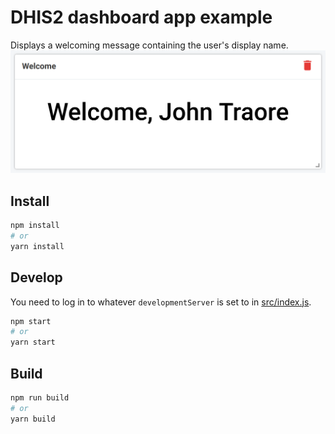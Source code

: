 # DHIS2 dashboard app example
Displays a welcoming message containing the user's display name.
![screenshot](welcome.png)

## Install
```bash
npm install
# or
yarn install
```

## Develop
You need to log in to whatever `developmentServer` is set to in [src/index.js](./src/index.js#L6).
```bash
npm start
# or
yarn start
```

## Build
```bash
npm run build
# or
yarn build
```

